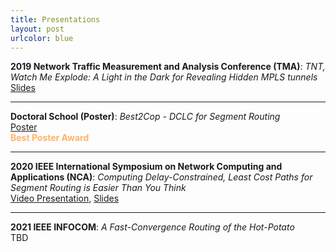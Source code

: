 ```yaml
---
title: Presentations
layout: post
urlcolor: blue
--- 
```


<span class="anchor" id="Presentations & Posters"></span> 

**2019 Network Traffic Measurement and Analysis Conference (TMA)**: *TNT, Watch Me Explode: A Light in the Dark for Revealing Hidden MPLS tunnels*
[Slides](https://drive.google.com/open?id=1_jedHe11BJ5BXX8b6PEQ5zMcTI6UAKxt)    

---

**Doctoral School (Poster)**: *Best2Cop - DCLC for Segment Routing*  
[Poster](https://drive.google.com/file/d/11ocpVQWA3fY-GZrkdyRwwFHPH93xvK8h/view?usp=sharing)  
<span style="color:#FFB366"> **Best Poster Award** </span>
 
---

**2020 IEEE International Symposium on Network Computing and Applications (NCA)**: *Computing Delay-Constrained, Least Cost Paths for Segment Routing is Easier Than You Think*  
[Video Presentation](https://youtu.be/U1Aa0151D_k), [Slides](https://drive.google.com/file/d/13nelTDwJFsp6Cw1fXWiY3D5onqqx1V6q/view?usp=sharing)         

---

**2021 IEEE INFOCOM**: *A Fast-Convergence Routing of the Hot-Potato*  
TBD
 


